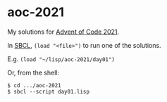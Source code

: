 # aoc-2021

My solutions for [Advent of Code 2021](https://adventofcode.com/).

In [SBCL](http://www.sbcl.org/), `(load "<file>")` to run one of the solutions.

E.g. `(load "~/lisp/aoc-2021/day01")`

Or, from the shell:

```
$ cd .../aoc-2021
$ sbcl --script day01.lisp
```

